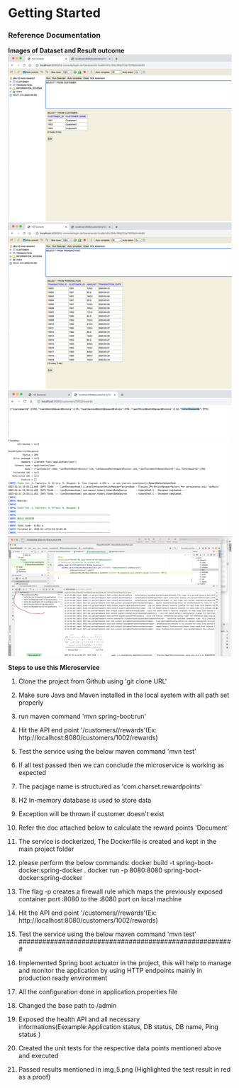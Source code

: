 # Getting Started

### Reference Documentation

**Images of Dataset and Result outcome**
![img_1.png](img_1.png)
![img.png](img.png)
![img_2.png](img_2.png)
![img_3.png](img_3.png)
![img_5.png](img_5.png)

**Steps to use this Microservice**
1. Clone the project from Github using 'git clone URL'  
2. Make sure Java and Maven installed in the local system with all path set properly
3. run maven command 'mvn spring-boot:run'
4. Hit the API end point '/customers/<customerId>/rewards'(Ex: http://localhost:8080/customers/1002/rewards)
5. Test the service using the below maven command
   'mvn test'
6. If all test passed then we can conclude the microservice is working as expected
7. The pacjage name is structured as 'com.charset.rewardpoints'
8. H2 In-memory database is used to store data
9. Exception will be thrown if customer doesn't exist
10. Refer the doc attached below to calculate the reward points 
    'Document'
11. The service is dockerized, The Dockerfile is created and kept in the main project folder
12. please perform the below commands: 
     docker build -t spring-boot-docker:spring-docker .
     docker run -p 8080:8080 spring-boot-docker:spring-docker 
13. The flag -p creates a firewall rule which maps the previously exposed container port :8080 to the :8080 port on local machine
14. Hit the API end point '/customers/<customerId>/rewards'(Ex: http://localhost:8080/customers/1002/rewards)
15. Test the service using the below maven command
    'mvn test'
#######################################################

16. Implemented Spring boot actuator in the project, this will help to manage and monitor the application by using HTTP endpoints
    mainly in production ready environment
17. All the configuration done in application.properties file
18. Changed the base path to /admin 
19. Exposed the health API and all necessary informations(Eexample:Application status, DB status, DB name, Ping status )
20. Created the unit tests for the respective data points mentioned above and executed
21. Passed results mentioned in img_5.png (Highlighted the test result in red as a proof)
    
    